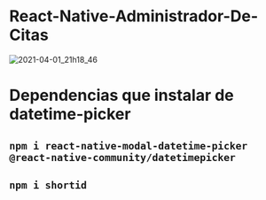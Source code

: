 # React-Native-Administrador-De-Citas

![2021-04-01_21h18_46](https://user-images.githubusercontent.com/46203192/113460059-ad9c8d00-93d4-11eb-85a2-ec8067824f1d.png)

# Dependencias que instalar de datetime-picker
## `npm i react-native-modal-datetime-picker @react-native-community/datetimepicker`
## `npm i shortid`
